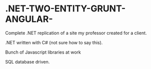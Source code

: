 # .NET-TWO-ENTITY-GRUNT-ANGULAR-

Complete .NET replication of a site my professor created for a client. 

.NET written with C# (not sure how to say this). 

Bunch of Javascript libraries at work

SQL database driven.
